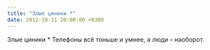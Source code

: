 ```yaml
---
title: "Злые циники *"
date: 2012-10-31 20:00:00 +0300
---
```


Злые циники *
Телефоны всё тоньше и умнее, а люди – наоборот.

